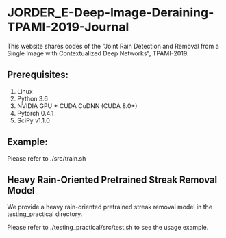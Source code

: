 # JORDER_E-Deep-Image-Deraining-TPAMI-2019-Journal

This website shares codes of the "Joint Rain Detection and Removal from a Single Image with Contextualized Deep Networks", TPAMI-2019.

## Prerequisites:

1. Linux
2. Python 3.6
3. NVIDIA GPU + CUDA CuDNN (CUDA 8.0+)
4. Pytorch 0.4.1
5. SciPy v1.1.0

## Example:

Please refer to ./src/train.sh

## Heavy Rain-Oriented Pretrained Streak Removal Model

We provide a heavy rain-oriented pretrained streak removal model in the testing_practical directory.

Please refer to ./testing_practical/src/test.sh to see the usage example.
